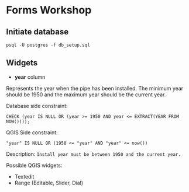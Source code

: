 Forms Workshop
==============


Initiate database
-----------------

``psql -U postgres -f db_setup.sql``

Widgets
-------

- **year** column

 Represents the year when the pipe has been installed.
 The minimum year should be 1950 and the maximum year should
 be the current year.

 Database side constraint:

 ``CHECK (year IS NULL OR (year >= 1950 AND year <= EXTRACT(YEAR FROM NOW())));``

 QGIS Side constraint:

 ``"year" IS NULL OR (1950 <= "year" AND "year" <= now())``

 Description: ``Install year must be between 1950 and the current year.``

 Possible QGIS widgets:

 - Textedit 
 - Range (Editable, Slider, Dial)



